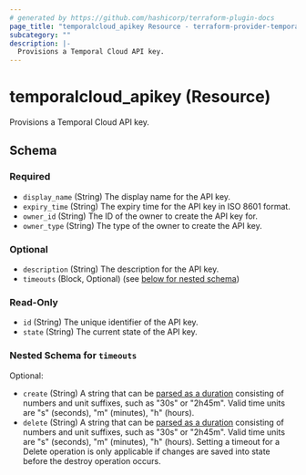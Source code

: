 ```yaml
---
# generated by https://github.com/hashicorp/terraform-plugin-docs
page_title: "temporalcloud_apikey Resource - terraform-provider-temporalcloud"
subcategory: ""
description: |-
  Provisions a Temporal Cloud API key.
---
```


# temporalcloud_apikey (Resource)

Provisions a Temporal Cloud API key.



<!-- schema generated by tfplugindocs -->
## Schema

### Required

- `display_name` (String) The display name for the API key.
- `expiry_time` (String) The expiry time for the API key in ISO 8601 format.
- `owner_id` (String) The ID of the owner to create the API key for.
- `owner_type` (String) The type of the owner to create the API key.

### Optional

- `description` (String) The description for the API key.
- `timeouts` (Block, Optional) (see [below for nested schema](#nestedblock--timeouts))

### Read-Only

- `id` (String) The unique identifier of the API key.
- `state` (String) The current state of the API key.

<a id="nestedblock--timeouts"></a>
### Nested Schema for `timeouts`

Optional:

- `create` (String) A string that can be [parsed as a duration](https://pkg.go.dev/time#ParseDuration) consisting of numbers and unit suffixes, such as "30s" or "2h45m". Valid time units are "s" (seconds), "m" (minutes), "h" (hours).
- `delete` (String) A string that can be [parsed as a duration](https://pkg.go.dev/time#ParseDuration) consisting of numbers and unit suffixes, such as "30s" or "2h45m". Valid time units are "s" (seconds), "m" (minutes), "h" (hours). Setting a timeout for a Delete operation is only applicable if changes are saved into state before the destroy operation occurs.
